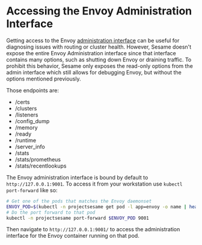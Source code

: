 # Accessing the Envoy Administration Interface

Getting access to the Envoy [administration interface][1] can be useful for diagnosing issues with routing or cluster health.
However, Sesame doesn't expose the entire Envoy Administration interface since that interface contains many options, such as shutting down Envoy or draining traffic.
To prohibit this behavior, Sesame only exposes the read-only options from the admin interface which still allows for debugging Envoy, but without the options mentioned previously.

Those endpoints are:
- /certs
- /clusters
- /listeners
- /config_dump
- /memory
- /ready
- /runtime
- /server_info
- /stats
- /stats/prometheus
- /stats/recentlookups

The Envoy administration interface is bound by default to `http://127.0.0.1:9001`.
To access it from your workstation use `kubectl port-forward` like so:

```sh
# Get one of the pods that matches the Envoy daemonset
ENVOY_POD=$(kubectl -n projectsesame get pod -l app=envoy -o name | head -1)
# Do the port forward to that pod
kubectl -n projectsesame port-forward $ENVOY_POD 9001
```

Then navigate to `http://127.0.0.1:9001/` to access the administration interface for the Envoy container running on that pod.

[1]: https://www.envoyproxy.io/docs/envoy/latest/operations/admin
